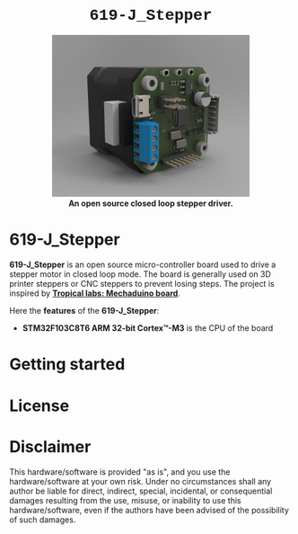 <div align="center"><h1 style="font-family: courier;" align="center">619-J_Stepper</h1></div>
<div align="center"><img src="image/closed loop.26.jpg" width="70%"></div>
<div align="center"><b>An open source closed loop stepper driver.</b></div>

# 619-J_Stepper
**619-J_Stepper** is an open source micro-controller board used to drive a stepper motor in closed loop mode. The board is generally used on 3D printer steppers or CNC steppers to prevent losing steps. The project is inspired by [**Tropical labs: Mechaduino board**](https://tropical-labs.com/mechaduino/).

Here the **features** of the **619-J_Stepper**:

* **STM32F103C8T6 ARM 32-bit Cortex™-M3** is the CPU of the board

# Getting started

# License

# Disclaimer

This hardware/software is provided "as is", and you use the hardware/software at your own risk. Under no circumstances shall any author be liable for direct, indirect, special, incidental, or consequential damages resulting from the use, misuse, or inability to use this hardware/software, even if the authors have been advised of the possibility of such damages.
